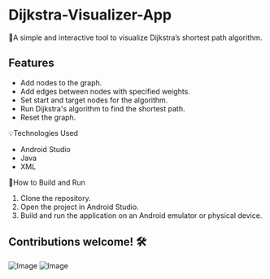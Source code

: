 # Dijkstra-Visualizer-App
🚀A simple and interactive tool to visualize Dijkstra’s shortest path algorithm.  

## Features
- Add nodes to the graph.
- Add edges between nodes with specified weights.
- Set start and target nodes for the algorithm.
- Run Dijkstra's algorithm to find the shortest path.
- Reset the graph.

💡Technologies Used
- Android Studio
- Java
- XML

🎨How to Build and Run
1. Clone the repository.
2. Open the project in Android Studio.
3. Build and run the application on an Android emulator or physical device.
 
## Contributions welcome! 🛠️
![Image](https://github.com/user-attachments/assets/f623454e-a420-40ce-b959-5e58a586c00d) ![Image](https://github.com/user-attachments/assets/63c27451-82ab-49f1-aaf7-dbadef435346)
